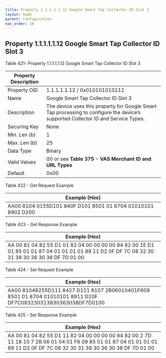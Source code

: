 ```yaml
---
title: Property 1.1.1.1.1.12 Google Smart Tap Collector ID Slot 3
layout: home
parent: Configuration
nav_order: 18
---
```


## Property 1.1.1.1.1.12 Google Smart Tap Collector ID Slot 3

Table 421- Property 1.1.1.1.1.12 Google Smart Tap Collector ID Slot 3

| Property Description |  |
|----|----|
| Property OID | 1.1.1.1.1.12 / 0x010101010112 |
| Name | Google Smart Tap Collector ID Slot 3 |
| Description | The device uses this property for Google Smart Tap processing to configure the device’s supported Collector ID and Service Types. |
| Securing Key | None |
| Min. Len (b) | 1 |
| Max. Len (b) | 25 |
| Data Type | Binary |
| Valid Values | 00 or see **Table 375 - VAS Merchant ID and URL Types** |
| Default | 0x00 |

Table 422 - Get Request Example

| Example (Hex)                                                |
|--------------------------------------------------------------|
| AA00 8104 0155D101 840F D101 8501 01 8704 01010101 8902 D200 |

Table 423 - Get Response Example

| Example (Hex) |
|----|
| AA 00 81 04 82 55 D1 01 82 04 00 00 00 00 84 82 00 1E D1 01 85 01 01 87 04 01 01 01 01 89 11 D2 0F DF 7C 08 32 30 31 38 30 36 30 38 DF 7D 01 00 |

Table 424 - Set Request Example

| Example (Hex) |
|----|
| AA00 81048255D111 8427 D111 8107 2B06010401F609 8501 01 8704 01010101 8911 D20F DF7C083230313830363038DF7D0100 |

Table 425 - Set Response Example

| Example (Hex) |
|----|
| AA 00 81 04 82 55 D1 11 82 04 00 00 00 00 84 82 00 2 7D 11 18 10 7 2B 06 01 04 01 F6 09 85 01 01 87 04 01 01 01 01 89 11 D2 0F DF 7C 08 32 30 31 38 30 36 30 38 DF 7D 01 00 |

##